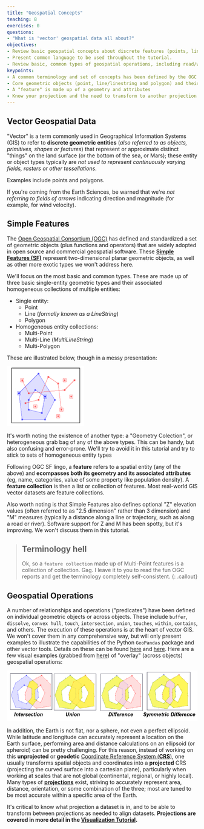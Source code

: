```yaml
---
title: "Geospatial Concepts"
teaching: 8
exercises: 0
questions:
- "What is 'vector' geospatial data all about?"
objectives:
- Review basic geospatial concepts about discrete features (points, lines, polygons)
- Present common language to be used throughout the tutorial.
- Review basic, common types of geospatial operations, including read/write, reprojection, and spatial operators
keypoints:
- A common terminology and set of concepts has been defined by the OGC Simple Feature Access, and is widely used across open source geospatial libraries
- Core geometric objects (point, line/linestring and polygon) and their multi-part collections (multi-point, multi-line, multi-polygon) are building blocks for vector data and operations
- A "feature" is made up of a geometry and attributes
- Know your projection and the need to transform to another projection (reproject)
---
```



## Vector Geospatial Data

"Vector" is a term commonly used in Geographical Information Systems (GIS) to refer to **discrete geometric entities** (*also referred to as objects, primitives, shapes or features*) that represent or approximate distinct "things" on the land surface (or the bottom of the sea, or Mars); these entity or object types typically are *not used to represent continuously varying fields, rasters or other tessellations*.

Examples include points and polygons.

If you're coming from the Earth Sciences, be warned that we're *not referring to fields of arrows* indicating direction and magnitude (for example, for wind velocity).


## Simple Features

The [Open Geospatial Consortium (OGC)](http://www.opengeospatial.org) has defined and standardized a set of geometric objects (plus functions and operators) that are widely adopted in open source and commercial geospatial software. These [**Simple Features (SF)**](https://en.wikipedia.org/wiki/Simple_Features) represent two-dimensional planar geometric objects, as well as other more exotic types we won't address here.

We'll focus on the most basic and common types. These are made up of three basic single-entity geometric types and their associated homogeneous collections of multiple entities:

* Single entity:
  * Point
  * Line (*formally known as a LineString*)
  * Polygon
* Homogeneous entity collections:
  * Multi-Point
  * Multi-Line (*MultiLineString*)
  * Multi-Polygon

These are illustrated below, though in a messy presentation:

![png](../fig/02/JTS_entity_types.png)

It's worth noting the existence of another type: a "Geometry Colection", or heterogeneous grab bag of any of the above types. This can be handy, but also confusing and error-prone. We'll try to avoid it in this tutorial and try to stick to sets of homogeneous entity types

Following OGC SF lingo, a **feature** refers to a spatial entity (any of the above) and **ecompasses both its geometry and its associated attributes** (eg, name, categories, value of some property like population density). A **feature collection** is then a list or collection of features. Most real-world GIS vector datasets are feature collections.

Also worth noting is that Simple Features also defines optional "Z" elevation values (often referred to as "2.5 dimension" rather than 3 dimension) and "M" measures (typically a distance along a line or trajectory, such as along a road or river). Software support for Z and M has been spotty, but it's improving. We won't discuss them in this tutorial.


> ## Terminology hell
> Ok, so a `feature collection` made up of Multi-Point features is a collection of collection. Gag. I leave it to you to read the fun OGC reports and get the terminology completely self-consistent.
{: .callout}


## Geospatial Operations

A number of relationships and operations ("predicates") have been defined on individual geometric objects or across objects. These include `buffer`, `dissolve`, `convex hull`, `touch`, `intersection`, `union`, `touches`, `within`, `contains`, and others. The execution of these operations is at the heart of vector GIS. We won't cover them in any comprehensive way, but will only present examples to illustrate the capabilities of the Python `GeoPandas` package and other vector tools. Details on these can be found [here](https://shapely.readthedocs.io/en/stable/manual.html#predicates-and-relationships) and [here](https://en.wikipedia.org/wiki/DE-9IM). Here are a few visual examples (grabbed from [here](https://web.archive.org/web/20160928234929/http://tsusiatsoftware.net/jts/files/JTS_Library_for_Geometry_2011.pdf)) of "overlay" (across objects) geospatial operations:

![png](../fig/02/JTS_overlay_illustrations.png)

In addition, the Earth is not flat, nor a sphere, not even a perfect ellipsoid. While latitude and longitude can accurately represent a location on the Earth surface, performing area and distance calculations on an ellipsoid (or spheroid) can be pretty challenging. For this reason, instead of working on this **unprojected** or **geodetic** [Coordinate Reference System (**CRS**)](https://en.wikipedia.org/wiki/Spatial_reference_system), one usually transforms spatial objects and coordinates into a **projected** CRS (projecting the curved surface into a cartesian plane), particularly when working at scales that are not global (continental, regional, or highly local). Many types of [**projections**](https://en.wikipedia.org/wiki/Map_projection) exist, striving to accurately represent area, distance, orientation, or some combination of the three; most are tuned to be most accurate within a specific area of the Earth.

It's critical to know what projection a dataset is in, and to be able to transform between projections as needed to align datasets. **Projections are covered in more detail in the [Visualization Tutorial](https://geohackweek.github.io/visualization/03-projections/).**
